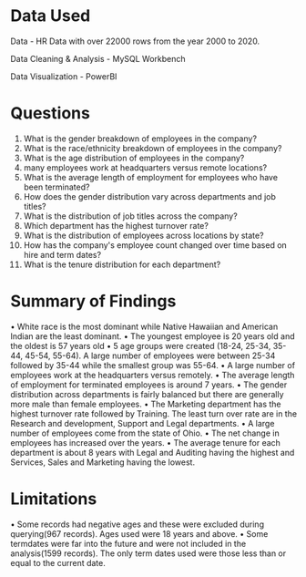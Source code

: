 # Data Used
Data - HR Data with over 22000 rows from the year 2000 to 2020.

Data Cleaning & Analysis - MySQL Workbench

Data Visualization - PowerBI

# Questions
1. What is the gender breakdown of employees in the company?
2. What is the race/ethnicity breakdown of employees in the company?
3. What is the age distribution of employees in the company?
4. many employees work at headquarters versus remote locations?
5. What is the average length of employment for employees who have been terminated?
6. How does the gender distribution vary across departments and job titles?
7. What is the distribution of job titles across the company?
8. Which department has the highest turnover rate?
9. What is the distribution of employees across locations by state?
10. How has the company's employee count changed over time based on hire and term dates?
11. What is the tenure distribution for each department?

# Summary of Findings
 • White race is the most dominant while Native Hawaiian and American Indian are the least dominant.
 • The youngest employee is 20 years old and the oldest is 57 years old
 • 5 age groups were created (18-24, 25-34, 35-44, 45-54, 55-64). A large number of employees were between 25-34 followed by 35-44 while the smallest group was 55-64.
 • A large number of employees work at the headquarters versus remotely.
 • The average length of employment for terminated employees is around 7 years.
 • The gender distribution across departments is fairly balanced but there are generally more male than female employees.
 • The Marketing department has the highest turnover rate followed by Training. The least turn over rate are in the Research and development, Support and Legal departments.
 • A large number of employees come from the state of Ohio.
 • The net change in employees has increased over the years.
 • The average tenure for each department is about 8 years with Legal and Auditing having the highest and Services, Sales and Marketing having the lowest.

# Limitations
 • Some records had negative ages and these were excluded during querying(967 records). Ages used were 18 years and above.
 • Some termdates were far into the future and were not included in the analysis(1599 records). The only term dates used were those less than or equal to the current date.
